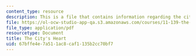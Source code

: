 ```yaml
---
content_type: resource
description: This is a file that contains information regarding the city's heart.
file: https://ol-ocw-studio-app-qa.s3.amazonaws.com/courses/11-139-the-city-in-film-spring-2015/67bffe4e7a511ac8caf1135b2cc70bf7_MIT11_139S15_Paper1.pdf
file_type: application/pdf
resourcetype: Document
title: The City's Heart
uid: 67bffe4e-7a51-1ac8-caf1-135b2cc70bf7
---
```

